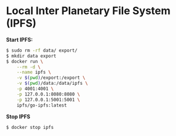 # Local Inter Planetary File System (IPFS)

**Start IPFS:**

```bash
$ sudo rm -rf data/ export/
$ mkdir data export
$ docker run \
    --rm -d \
    --name ipfs \
    -v $(pwd)/export:/export \
    -v $(pwd)/data:/data/ipfs \
    -p 4001:4001 \
    -p 127.0.0.1:8080:8080 \
    -p 127.0.0.1:5001:5001 \
    ipfs/go-ipfs:latest
```

**Stop IPFS**

```bash
$ docker stop ipfs
```
